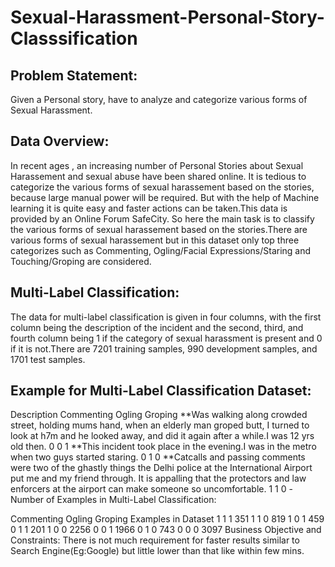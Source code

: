 # Sexual-Harassment-Personal-Story-Classsification

## Problem Statement:
Given a Personal story, have to analyze and categorize various forms of Sexual Harassment.

## Data Overview:
In recent ages , an increasing number of Personal Stories about Sexual Harassement and sexual abuse have been shared online. It is tedious to categorize the various forms of sexual harassement based on the stories, because large manual power will be required. But with the help of Machine learning it is quite easy and faster actions can be taken.This data is provided by an Online Forum SafeCity. So here the main task is to classify the various forms of sexual harassement based on the stories.There are various forms of sexual harassement but in this dataset only top three categorizes such as Commenting, Ogling/Facial Expressions/Staring and Touching/Groping are considered.

## Multi-Label Classification:

The data for multi-label classification is given in four columns, with the first column being the description of the incident and the second, third, and fourth column being 1 if the category of sexual harassment is present and 0 if it is not.There are 7201 training samples, 990 development samples, and 1701 test samples.

## Example for Multi-Label Classification Dataset:

Description	Commenting	Ogling	Groping
**Was walking along crowded street, holding mums hand, when an elderly man groped butt, I turned to look at h7m and he looked away, and did it again after a while.I was 12 yrs old then.	0	0	1
**This incident took place in the evening.I was in the metro when two guys started staring.	0	1	0
**Catcalls and passing comments were two of the ghastly things the Delhi police at the International Airport put me and my friend through. It is appalling that the protectors and law enforcers at the airport can make someone so uncomfortable.	1	1	0
-Number of Examples in Multi-Label Classification:

Commenting	Ogling	Groping	Examples in Dataset
1	1	1	351
1	1	0	819
1	0	1	459
0	1	1	201
1	0	0	2256
0	0	1	1966
0	1	0	743
0	0	0	3097
Business Objective and Constraints:
There is not much requirement for faster results similar to Search Engine(Eg:Google) but little lower than that like within few mins.



